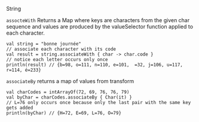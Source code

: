 String

`assocteWith` Returns a Map where keys are characters from the given char sequence and values are produced by the valueSelector function applied to each character.
```
val string = "bonne journée"
// associate each character with its code
val result = string.associateWith { char -> char.code }
// notice each letter occurs only once
println(result) // {b=98, o=111, n=110, e=101,  =32, j=106, u=117, r=114, é=233}
```

`associateBy` returns a map of values from transform
```
val charCodes = intArrayOf(72, 69, 76, 76, 79)
val byChar = charCodes.associateBy { Char(it) }
// L=76 only occurs once because only the last pair with the same key gets added
println(byChar) // {H=72, E=69, L=76, O=79}
```
